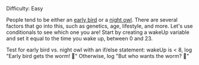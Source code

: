 Difficulty: Easy

People tend to be either an [early bird](https://en.wikipedia.org/wiki/Lark_(person)) or a [night owl](https://en.wikipedia.org/wiki/Night_owl). There are several factors that go into this, such as genetics, age, lifestyle, and more.
Let's use conditionals to see which one you are!
Start by creating a wakeUp variable and set it equal to the time you wake up, between 0 and 23.

Test for early bird vs. night owl with an if/else statement:
    wakeUp is < 8, log "Early bird gets the worm! 🌅"
    Otherwise, log "But who wants the worm? 🌃"